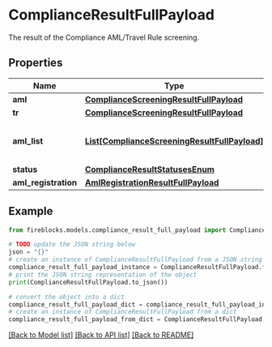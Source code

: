 # ComplianceResultFullPayload

The result of the Compliance AML/Travel Rule screening.

## Properties

Name | Type | Description | Notes
------------ | ------------- | ------------- | -------------
**aml** | [**ComplianceScreeningResultFullPayload**](ComplianceScreeningResultFullPayload.md) |  | [optional] 
**tr** | [**ComplianceScreeningResultFullPayload**](ComplianceScreeningResultFullPayload.md) |  | [optional] 
**aml_list** | [**List[ComplianceScreeningResultFullPayload]**](ComplianceScreeningResultFullPayload.md) | The list of all results of the AML screening. | [optional] 
**status** | [**ComplianceResultStatusesEnum**](ComplianceResultStatusesEnum.md) |  | [optional] 
**aml_registration** | [**AmlRegistrationResultFullPayload**](AmlRegistrationResultFullPayload.md) |  | [optional] 

## Example

```python
from fireblocks.models.compliance_result_full_payload import ComplianceResultFullPayload

# TODO update the JSON string below
json = "{}"
# create an instance of ComplianceResultFullPayload from a JSON string
compliance_result_full_payload_instance = ComplianceResultFullPayload.from_json(json)
# print the JSON string representation of the object
print(ComplianceResultFullPayload.to_json())

# convert the object into a dict
compliance_result_full_payload_dict = compliance_result_full_payload_instance.to_dict()
# create an instance of ComplianceResultFullPayload from a dict
compliance_result_full_payload_from_dict = ComplianceResultFullPayload.from_dict(compliance_result_full_payload_dict)
```
[[Back to Model list]](../README.md#documentation-for-models) [[Back to API list]](../README.md#documentation-for-api-endpoints) [[Back to README]](../README.md)


